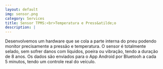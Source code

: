 ```yaml
---
layout: default
img: sensor.png
category: Services
title: Sensor TPMS:<br>Temperatura e Press&atilde;o
description: |
---
```

  Desenvolvemos um hardware que se cola a parte interna do pneu podendo monitor precisamente a press&atilde;o e temperatura. 
  O sensor &eacute; totalmente selado, sem sofrer danos com l&iacute;quidos, poeira ou vibra&ccedil;&atilde;o, tendo a dura&ccedil;&atilde;o de 8 anos. 
  Os dados s&atilde;o enviados para o App Android por Bluetooh a cada 5 minutos, tendo um controle real do veículo.
